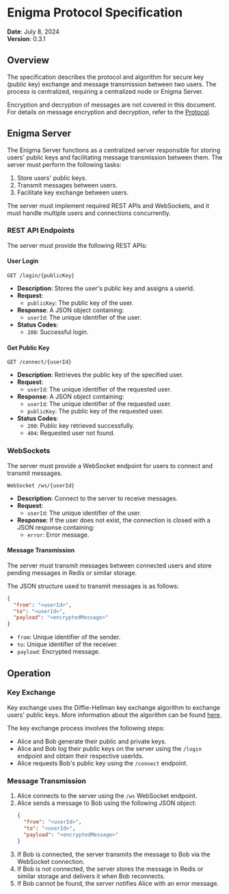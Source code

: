 # Enigma Protocol Specification

**Date**: July 8, 2024  
**Version**: 0.3.1

## Overview

The specification describes the protocol and algorithm for secure key (public key) exchange and message transmission between two users. The process is centralized, requiring a centralized node or Enigma Server.

Encryption and decryption of messages are not covered in this document. For details on message encryption and decryption, refer to the [Protocol](PROTOCOL.md).

## Enigma Server

The Enigma Server functions as a centralized server responsible for storing users' public keys and facilitating message transmission between them. The server must perform the following tasks:

1. Store users' public keys.
2. Transmit messages between users.
3. Facilitate key exchange between users.

The server must implement required REST APIs and WebSockets, and it must handle multiple users and connections concurrently.

### REST API Endpoints

The server must provide the following REST APIs:

#### User Login

`GET /login/{publicKey}`

- **Description**: Stores the user's public key and assigns a userId.
- **Request**:
  - `publicKey`: The public key of the user.
- **Response**: A JSON object containing:
  - `userId`: The unique identifier of the user.
- **Status Codes**:
  - `200`: Successful login.

#### Get Public Key

`GET /connect/{userId}`

- **Description**: Retrieves the public key of the specified user.
- **Request**:
  - `userId`: The unique identifier of the requested user.
- **Response**: A JSON object containing:
  - `userId`: The unique identifier of the requested user.
  - `publicKey`: The public key of the requested user.
- **Status Codes**:
  - `200`: Public key retrieved successfully.
  - `404`: Requested user not found.

### WebSockets

The server must provide a WebSocket endpoint for users to connect and transmit messages.

`WebSocket /ws/{userId}`

- **Description**: Connect to the server to receive messages.
- **Request**:
  - `userId`: The unique identifier of the user.
- **Response**: If the user does not exist, the connection is closed with a JSON response containing:
  - `error`: Error message.

#### Message Transmission

The server must transmit messages between connected users and store pending messages in Redis or similar storage.

The JSON structure used to transmit messages is as follows:

```json
{
  "from": "<userId>",
  "to": "<userId>",
  "payload": "<encryptedMessage>"
}
```

- `from`: Unique identifier of the sender.
- `to`: Unique identifier of the receiver.
- `payload`: Encrypted message.

## Operation

### Key Exchange

Key exchange uses the Diffie-Hellman key exchange algorithm to exchange users' public keys. More information about the algorithm can be found [here](https://en.wikipedia.org/wiki/Diffie%E2%80%93Hellman_key_exchange).

The key exchange process involves the following steps:

- Alice and Bob generate their public and private keys.
- Alice and Bob log their public keys on the server using the `/login` endpoint and obtain their respective userIds.
- Alice requests Bob's public key using the `/connect` endpoint.

### Message Transmission

1. Alice connects to the server using the `/ws` WebSocket endpoint.
2. Alice sends a message to Bob using the following JSON object:
   ```json
   {
     "from": "<userId>",
     "to": "<userId>",
     "payload": "<encryptedMessage>"
   }
   ```
3. If Bob is connected, the server transmits the message to Bob via the WebSocket connection.
4. If Bob is not connected, the server stores the message in Redis or similar storage and delivers it when Bob reconnects.
5. If Bob cannot be found, the server notifies Alice with an error message.
